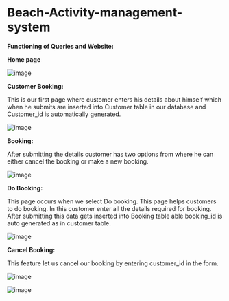 # Beach-Activity-management-system

**Functioning of Queries and Website:**

**Home page**

![image](https://github.com/Nipun412/Beach-Activity-management-system/assets/123533376/5d7ecc66-79c2-446c-a1cf-249efeea0ecf)


**Customer Booking:**

This is our first page where customer enters his details about himself which when he submits are inserted into Customer table in our database and Customer_id is automatically generated.

![image](https://github.com/Nipun412/Beach-Activity-management-system/assets/123533376/65ad181f-49d8-4956-b08b-67dc51dd24d2)


**Booking:**

After submitting the details customer has two options from where he can either cancel the booking or make a new booking.

![image](https://github.com/Nipun412/Beach-Activity-management-system/assets/123533376/26acb8f8-4973-4ba0-8a57-4249a53c1ae4)


**Do Booking:**

This page occurs when we select Do booking. This page helps customers to do booking. In this customer enter all the details required for booking. After submitting this data gets inserted into Booking table able booking_id is auto generated as in customer table.

![image](https://github.com/Nipun412/Beach-Activity-management-system/assets/123533376/f52901bc-332f-4384-8db5-b60339e5a75c)


**Cancel Booking:**

This feature let us cancel our booking by entering customer_id in the form.

![image](https://github.com/Nipun412/Beach-Activity-management-system/assets/123533376/7598d642-d970-4959-b736-488921be0389)

![image](https://github.com/Nipun412/Beach-Activity-management-system/assets/123533376/9baf07d3-6bea-436d-ac78-6a8b683b36f0)
